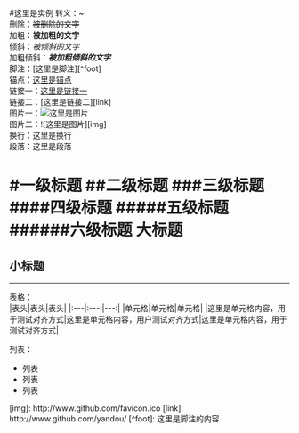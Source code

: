 #这里是实例
转义：\~  
删除：~~被删除的文字~~  
加粗：**被加粗的文字**  
倾斜：*被倾斜的文字*  
加粗倾斜：***被加粗倾斜的文字***  
脚注：[这里是脚注][^foot]  
锚点：[这里是锚点](#anchor)  
链接一：[这里是链接一](http://www.github.com/yandou/)  
链接二：[这里是链接二][link]  
图片一：![这里是图片](http://www.github.com/favicon.ico)  
图片二：![这里是图片][img]  
换行：这里是换行  
段落：这里是段落

#一级标题
##二级标题
###三级标题
####四级标题
#####五级标题
######六级标题
大标题
=
小标题
-

---  
表格：   
|表头|表头|表头|
|:---|:---:|---:|
|单元格|单元格|单元格|
|这里是单元格内容，用于测试对齐方式|这里是单元格内容，用户测试对齐方式|这里是单元格内容，用于测试对齐方式|

列表：  
+ 列表
+ 列表
+ 列表
<div id="anchor"></div>
[img]: http://www.github.com/favicon.ico
[link]: http://www.github.com/yandou/
[^foot]: 这里是脚注的内容
